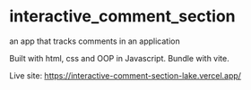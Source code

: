 # interactive_comment_section
an app that tracks comments in an application

Built with html, css and OOP in Javascript.
Bundle with vite.

Live site: https://interactive-comment-section-lake.vercel.app/
